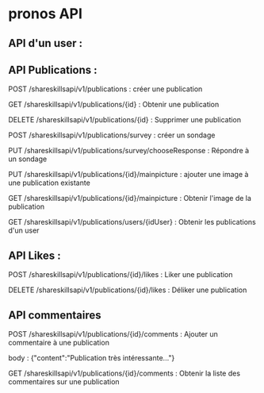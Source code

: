 # pronos API

## API d'un user : 

## API Publications :
POST /shareskillsapi/v1/publications  : créer une publication

GET /shareskillsapi/v1/publications/{id}  : Obtenir une publication

DELETE /shareskillsapi/v1/publications/{id}  : Supprimer une publication

POST /shareskillsapi/v1/publications/survey  : créer un sondage

PUT /shareskillsapi/v1/publications/survey/chooseResponse  : Répondre à un sondage

PUT /shareskillsapi/v1/publications/{id}/mainpicture  : ajouter une image à une publication existante

GET /shareskillsapi/v1/publications/{id}/mainpicture  : Obtenir l'image de la publication

GET /shareskillsapi/v1/publications/users/{idUser} : Obtenir les publications d'un user




## API Likes :

POST /shareskillsapi/v1/publications/{id}/likes : Liker une publication

DELETE /shareskillsapi/v1/publications/{id}/likes : Déliker une publication


## API commentaires

POST /shareskillsapi/v1/publications/{id}/comments : Ajouter un commentaire à une publication

body :
{"content":"Publication très intéressante..."}

GET /shareskillsapi/v1/publications/{id}/comments : Obtenir la liste des commentaires sur une publication